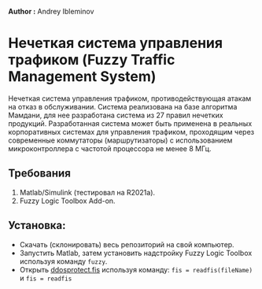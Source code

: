 **Author :** Andrey Ibleminov
# Нечеткая система управления трафиком (Fuzzy Traffic Management System)
Нечеткая система управления трафиком, противодействующая атакам на отказ в обслуживании.
Система реализована на базе алгоритма Мамдани, для нее разработана система из 27 правил нечетких продукций.
Разработанная система может быть применена в реальных корпоративных системах для управления трафиком, проходящим через современные коммутаторы (маршрутизаторы) с использованием микроконтроллера с частотой процессора не менее 8 МГц.
## Требования
1. Matlab/Simulink (тестировал на R2021а).
2. Fuzzy Logic Toolbox Add-on.
## Установка:

* Скачать (склонировать) весь репозиторий на свой компьютер.
* Запустить Matlab, затем установить надстройку Fuzzy Logic Toolbox используя команду `fuzzy`.
* Открыть [ddosprotect.fis](./ddosprotect.fis) используя команду:
`fis = readfis(fileName)` и  `fis = readfis`


